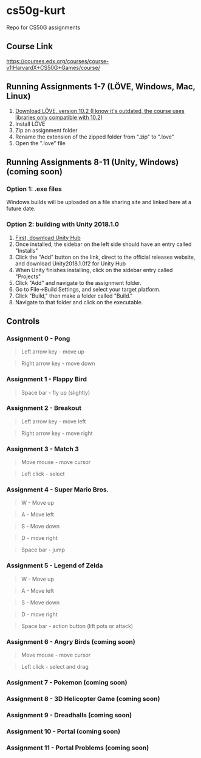 # cs50g-kurt
Repo for CS50G assignments

## Course Link
https://courses.edx.org/courses/course-v1:HarvardX+CS50G+Games/course/

## Running Assignments 1-7 (LÖVE, Windows, Mac, Linux)
1. [Download LÖVE, version 10.2 (I know it's outdated, the course uses libraries only compatible with 10.2)](https://bitbucket.org/rude/love/downloads/)
2. Install LÖVE
3. Zip an assignment folder
4. Rename the extension of the zipped folder from ".zip" to ".love"
5. Open the ".love" file

## Running Assignments 8-11 (Unity, Windows) (coming soon)

### Option 1: .exe files

Windows builds will be uploaded on a file sharing site and linked here at a future date.

### Option 2: building with Unity 2018.1.0
1. [First, download Unity Hub](https://unity3d.com/get-unity/download)
2. Once installed, the sidebar on the left side should have an entry called "Installs"
3. Click the "Add" button on the link, direct to the official releases website, and download Unity2018.1.0f2 for Unity Hub
4. When Unity finishes installing, click on the sidebar entry called "Projects"
5. Click "Add" and navigate to the assignment folder.
6. Go to File->Build Settings, and select your target platform.
7. Click "Build," then make a folder called "Build."
8. Navigate to that folder and click on the executable.


## Controls

### Assignment 0 - Pong

  > Left arrow key - move up

  > Right arrow key - move down 

### Assignment 1 - Flappy Bird

  > Space bar - fly up (slightly) &nbsp;

### Assignment 2 - Breakout

  > Left arrow key - move left

  > Right arrow key - move right &nbsp;
   
### Assignment 3 - Match 3

  > Move mouse - move cursor

  > Left click - select
 
### Assignment 4 - Super Mario Bros.

  > W - Move up

  > A - Move left
   
  > S - Move down
   
  > D - move right
   
  > Space bar - jump &nbsp;
 
### Assignment 5 - Legend of Zelda

   > W - Move up

   > A - Move left
   
   > S - Move down
   
   > D - move right
   
   > Space bar - action button (lift pots or attack) &nbsp;
   
### Assignment 6 - Angry Birds (coming soon)

  > Move mouse - move cursor

  > Left click - select and drag

### Assignment 7 - Pokemon (coming soon)

### Assignment 8 - 3D Helicopter Game (coming soon)

### Assignment 9 - Dreadhalls (coming soon)

### Assignment 10 - Portal (coming soon)

### Assignment 11 - Portal Problems (coming soon)
